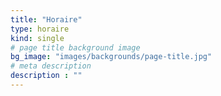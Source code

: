 ```yaml
---
title: "Horaire"
type: horaire
kind: single
# page title background image
bg_image: "images/backgrounds/page-title.jpg"
# meta description
description : ""
---
```


